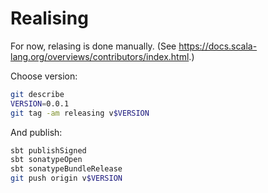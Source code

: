 # Realising

For now, relasing is done manually.
(See https://docs.scala-lang.org/overviews/contributors/index.html.)

Choose version:

```bash
git describe
VERSION=0.0.1
git tag -am releasing v$VERSION
```

And publish:

```bash
sbt publishSigned
sbt sonatypeOpen
sbt sonatypeBundleRelease
git push origin v$VERSION
```
